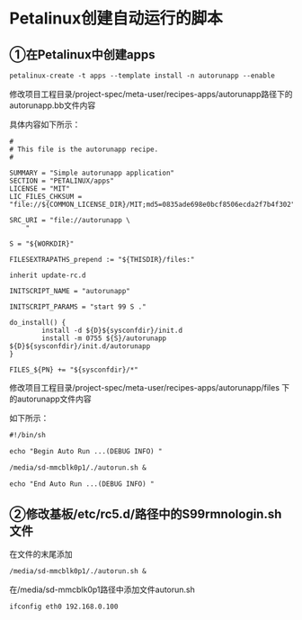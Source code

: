 # Petalinux创建自动运行的脚本

## ①在Petalinux中创建apps

```markdown
petalinux-create -t apps --template install -n autorunapp --enable	
```

修改项目工程目录/project-spec/meta-user/recipes-apps/autorunapp路径下的autorunapp.bb文件内容

具体内容如下所示：

```
#
# This file is the autorunapp recipe.
#

SUMMARY = "Simple autorunapp application"
SECTION = "PETALINUX/apps"
LICENSE = "MIT"
LIC_FILES_CHKSUM = "file://${COMMON_LICENSE_DIR}/MIT;md5=0835ade698e0bcf8506ecda2f7b4f302"

SRC_URI = "file://autorunapp \
	"

S = "${WORKDIR}"

FILESEXTRAPATHS_prepend := "${THISDIR}/files:"

inherit update-rc.d

INITSCRIPT_NAME = "autorunapp"

INITSCRIPT_PARAMS = "start 99 S ."

do_install() {
        install -d ${D}${sysconfdir}/init.d
        install -m 0755 ${S}/autorunapp ${D}${sysconfdir}/init.d/autorunapp
}

FILES_${PN} += "${sysconfdir}/*"

```

修改项目工程目录/project-spec/meta-user/recipes-apps/autorunapp/files 下的autorunapp文件内容

如下所示：

```markdown
#!/bin/sh

echo "Begin Auto Run ...(DEBUG INFO) "

/media/sd-mmcblk0p1/./autorun.sh &

echo "End Auto Run ...(DEBUG INFO) "
```

## ②修改基板/etc/rc5.d/路径中的S99rmnologin.sh文件

在文件的末尾添加

```markdown
/media/sd-mmcblk0p1/./autorun.sh &
```

在/media/sd-mmcblk0p1路径中添加文件autorun.sh

```markdown
ifconfig eth0 192.168.0.100
```

